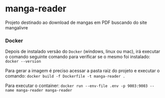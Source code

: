 # manga-reader

Projeto destinado ao download de mangas em PDF buscando do site mangalivre

### Docker

Depois de instalado versão do `Docker` (windows, linux ou mac), irá executar o comando seguinte comando para verificar se o mesmo foi instalado:
`docker --version`

Para gerar a imagem é preciso acessar a pasta raiz do projeto e executar o comando:
`docker build -f Dockerfile -t manga-reader .`

Para executar o container:
`docker run --env-file .env -p 9003:9003 --name manga-reader manga-reader`
